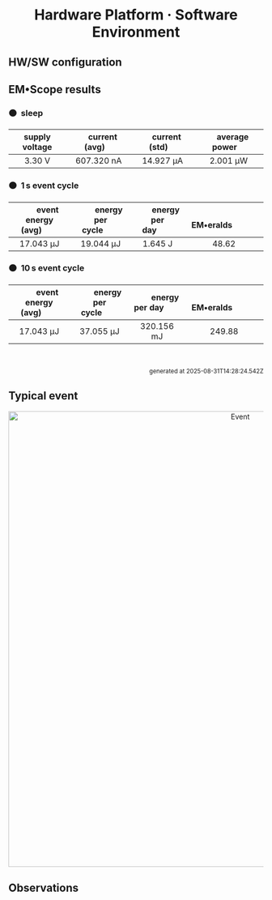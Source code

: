
<h1 align="center">Hardware Platform · Software Environment</h1>

## HW/SW configuration

## EM&bull;Scope results

<!-- @emscope-pack:start -->


### 🟠&ensp;sleep

| supply voltage | &emsp;current (avg)&emsp; | &emsp;current (std)&emsp; | &emsp;average power&emsp;
|:---:|:---:|:---:|:---:|
| 3.30 V | 607.320 nA |  14.927 µA |   2.001 µW |

### 🟠&ensp;1&thinsp;s event cycle

| &emsp;&emsp;event energy (avg)&emsp;&emsp; | &emsp;&emsp;energy per cycle&emsp;&emsp; | &emsp;&emsp;energy per day&emsp;&emsp; | &emsp;&emsp;&emsp;**EM&bull;eralds**&emsp;&emsp;&emsp;
|:---:|:---:|:---:|:---:|
|  17.043 µJ |  19.044 µJ |   1.645 J | 48.62 |

### 🟠&ensp;10&thinsp;s event cycle

| &emsp;&emsp;event energy (avg)&emsp;&emsp; | &emsp;&emsp;energy per cycle&emsp;&emsp; | &emsp;&emsp;energy per day&emsp;&emsp; | &emsp;&emsp;&emsp;**EM&bull;eralds**&emsp;&emsp;&emsp;
|:---:|:---:|:---:|:---:|
|  17.043 µJ |  37.055 µJ | 320.156 mJ | 249.88 |

<br>
<p align="right"><sub>generated at 2025-08-31T14:28:24.542Z</sub></p>
    

<!-- @emscope-pack:end -->

## Typical event

<p align="center">
    <img src="ti-23-lp-emsdk-J-event-ID.png" alt="Event" width="900">
</p>

## Observations

